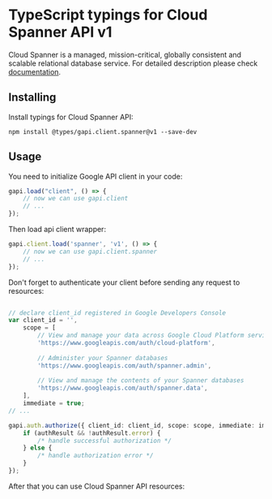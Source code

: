 # TypeScript typings for Cloud Spanner API v1
Cloud Spanner is a managed, mission-critical, globally consistent and scalable relational database service.
For detailed description please check [documentation](https://cloud.google.com/spanner/).

## Installing

Install typings for Cloud Spanner API:
```
npm install @types/gapi.client.spanner@v1 --save-dev
```

## Usage

You need to initialize Google API client in your code:
```typescript
gapi.load("client", () => { 
    // now we can use gapi.client
    // ... 
});
```

Then load api client wrapper:
```typescript
gapi.client.load('spanner', 'v1', () => {
    // now we can use gapi.client.spanner
    // ... 
});
```

Don't forget to authenticate your client before sending any request to resources:
```typescript

// declare client_id registered in Google Developers Console
var client_id = '',
    scope = [     
        // View and manage your data across Google Cloud Platform services
        'https://www.googleapis.com/auth/cloud-platform',
    
        // Administer your Spanner databases
        'https://www.googleapis.com/auth/spanner.admin',
    
        // View and manage the contents of your Spanner databases
        'https://www.googleapis.com/auth/spanner.data',
    ],
    immediate = true;
// ...

gapi.auth.authorize({ client_id: client_id, scope: scope, immediate: immediate }, authResult => {
    if (authResult && !authResult.error) {
        /* handle successful authorization */
    } else {
        /* handle authorization error */
    }
});            
```

After that you can use Cloud Spanner API resources:

```typescript
```
